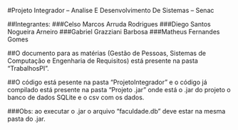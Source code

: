 #Projeto Integrador – Analise E Desenvolvimento De Sistemas – Senac

##Integrantes:
	###Celso Marcos Arruda Rodrigues
	###Diego Santos Nogueira Arneiro
	###Gabriel Grazziani Barbosa
	###Matheus Fernandes Gomes

##O documento para as matérias (Gestão de Pessoas, Sistemas de Computação e Engenharia de Requisitos) está presente na pasta “TrabalhosPI”.

##O código está pesente na pasta “ProjetoIntegrador” e o código já compilado está presente na pasta “Projeto .jar” onde está o .jar do projeto o banco de dados SQLite e o csv com os dados.

###Obs: ao executar o .jar o arquivo  “faculdade.db” deve estar na mesma pasta do .jar.
